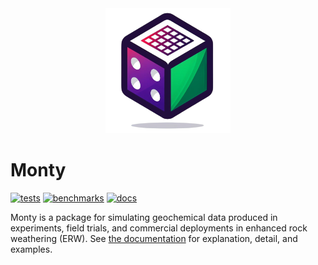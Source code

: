 <div align="center">
<img src="docs/src/assets/logo.png" width="200" height="200">
</div>

# Monty

[![tests](https://github.com/LithosCarbon/monty/actions/workflows/tests.yml/badge.svg?branch=main)](https://github.com/LithosCarbon/monty/actions/workflows/tests.yml) [![benchmarks](https://github.com/LithosCarbon/monty/actions/workflows/benchmarks.yml/badge.svg?branch=main)](https://github.com/LithosCarbon/monty/actions/workflows/benchmarks.yml) [![docs](https://github.com/LithosCarbon/monty/actions/workflows/documentation.yml/badge.svg?branch=main)](https://github.com/LithosCarbon/monty/actions/workflows/documentation.yml)

Monty is a package for simulating geochemical data produced in experiments, field trials, and commercial deployments in enhanced rock weathering (ERW). See [the documentation](https://monty.lithoscarbon.com/) for  explanation, detail, and examples.
